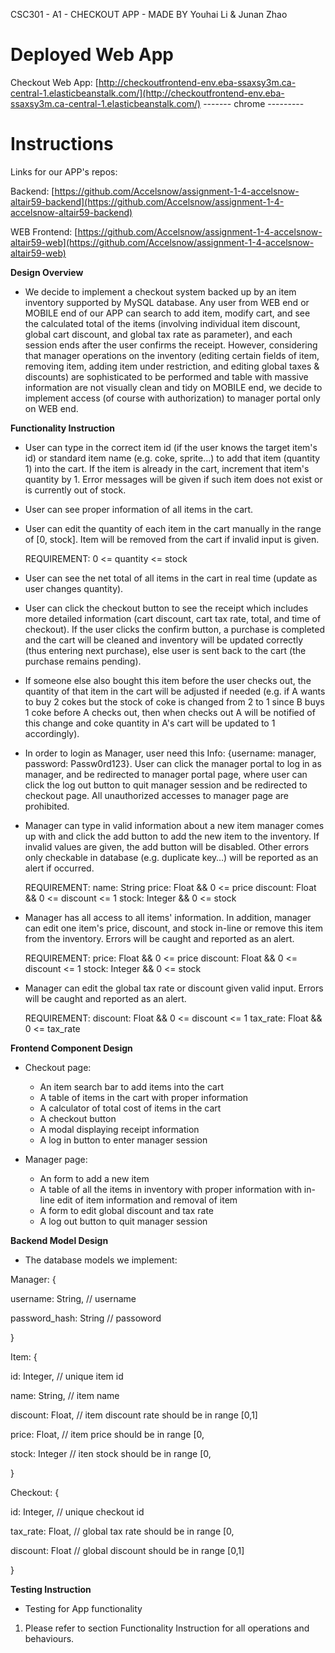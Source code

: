 CSC301 - A1 - CHECKOUT APP - MADE BY Youhai Li & Junan Zhao
# Deployed Web App
Checkout Web App: [http://checkoutfrontend-env.eba-ssaxsy3m.ca-central-1.elasticbeanstalk.com/](http://checkoutfrontend-env.eba-ssaxsy3m.ca-central-1.elasticbeanstalk.com/)
 -------    chrome ---------
# Instructions

Links for our APP&#39;s repos:

Backend: [https://github.com/Accelsnow/assignment-1-4-accelsnow-altair59-backend](https://github.com/Accelsnow/assignment-1-4-accelsnow-altair59-backend)

WEB Frontend: [https://github.com/Accelsnow/assignment-1-4-accelsnow-altair59-web](https://github.com/Accelsnow/assignment-1-4-accelsnow-altair59-web)

**Design Overview**

- We decide to implement a checkout system backed up by an item inventory supported by MySQL database. Any user from WEB end or MOBILE end of our APP can search to add item, modify cart, and see the calculated total of the items (involving individual item discount, global cart discount, and global tax rate as parameter), and each session ends after the user confirms the receipt. However, considering that manager operations on the inventory (editing certain fields of item, removing item, adding item under restriction, and editing global taxes &amp; discounts) are sophisticated to be performed and table with massive information are not visually clean and tidy on MOBILE end, we decide to implement access (of course with authorization) to manager portal only on WEB end.

**Functionality Instruction**

- User can type in the correct item id (if the user knows the target item&#39;s id) or standard item name (e.g. coke, sprite…) to add that item (quantity 1) into the cart. If the item is already in the cart, increment that item&#39;s quantity by 1. Error messages will be given if such item does not exist or is currently out of stock.

- User can see proper information of all items in the cart.

- User can edit the quantity of each item in the cart manually in the range of [0, stock]. Item will be removed from the cart if invalid input is given.

  REQUIREMENT:
  0 <= quantity <= stock

- User can see the net total of all items in the cart in real time (update as user changes quantity).

- User can click the checkout button to see the receipt which includes more detailed information (cart discount, cart tax rate, total, and time of checkout). If the user clicks the confirm button, a purchase is completed and the cart will be cleaned and inventory will be updated correctly (thus entering next purchase), else user is sent back to the cart (the purchase remains pending).

- If someone else also bought this item before the user checks out, the quantity of that item in the cart will be adjusted if needed (e.g. if A wants to buy 2 cokes but the stock of coke is changed from 2 to 1 since B buys 1 coke before A checks out, then when checks out A will be notified of this change and coke quantity in A&#39;s cart will be updated to 1 accordingly).

- In order to login as Manager, user need this Info: {username: manager, password: Passw0rd123}. User can click the manager portal to log in as manager, and be redirected to manager portal page, where user can click the log out button to quit manager session and be redirected to checkout page. All unauthorized accesses to manager page are prohibited.

- Manager can type in valid information about a new item manager comes up with and click the add button to add the new item to the inventory. If invalid values are given, the add button will be disabled. Other errors only checkable in database (e.g. duplicate key…) will be reported as an alert if occurred.

  REQUIREMENT:
  name: String
  price: Float &amp;&amp; 0 <= price
  discount: Float &amp;&amp; 0 <= discount <= 1
  stock: Integer &amp;&amp; 0 <= stock

- Manager has all access to all items&#39; information. In addition, manager can edit one item&#39;s price, discount, and stock in-line or remove this item from the inventory. Errors will be caught and reported as an alert.

  REQUIREMENT:
  price: Float &amp;&amp; 0 <= price
  discount: Float &amp;&amp; 0 <= discount <= 1
  stock: Integer &amp;&amp; 0 <= stock

- Manager can edit the global tax rate or discount given valid input. Errors will be caught and reported as an alert.

  REQUIREMENT:
  discount: Float &amp;&amp; 0 <= discount <= 1
  tax\_rate: Float &amp;&amp; 0 <= tax\_rate

**Frontend Component Design**

- Checkout page:
  - An item search bar to add items into the cart
  - A table of items in the cart with proper information
  - A calculator of total cost of items in the cart
  - A checkout button
  - A modal displaying receipt information
  - A log in button to enter manager session

- Manager page:
  - An form to add a new item
  - A table of all the items in inventory with proper information with in-line edit of item information and removal of item
  - A form to edit global discount and tax rate
  - A log out button to quit manager session

**Backend Model Design**

  - The database models we implement:

  Manager: {

  username: String, // username

  password\_hash: String // passoword

  }

  Item: {

  id: Integer, // unique item id

  name: String, // item name

  discount: Float, // item discount rate should be in range [0,1]

  price: Float, // item price should be in range [0,

  stock: Integer // iten stock should be in range [0,

  }

  Checkout: {

  id: Integer, // unique checkout id

  tax\_rate: Float, // global tax rate should be in range [0,

  discount: Float // global discount should be in range [0,1]

  }

**Testing Instruction**

- Testing for App functionality

1. Please refer to section Functionality Instruction for all operations and behaviours.
